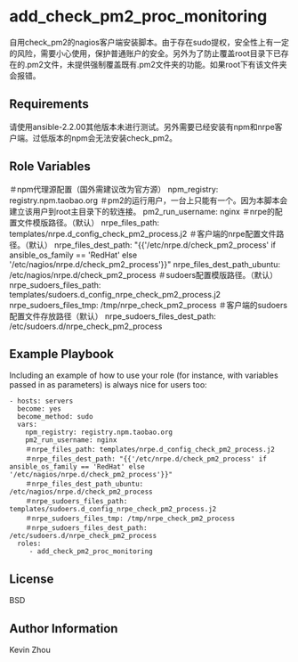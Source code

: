 add_check_pm2_proc_monitoring
=========

自用check_pm2的nagios客户端安装脚本。由于存在sudo提权，安全性上有一定的风险，需要小心使用，保护普通账户的安全。另外为了防止覆盖root目录下已存在的.pm2文件，未提供强制覆盖既有.pm2文件夹的功能。如果root下有该文件夹会报错。

Requirements
------------

请使用ansible-2.2.00其他版本未进行测试。另外需要已经安装有npm和nrpe客户端。过低版本的npm会无法安装check_pm2。

Role Variables
--------------

＃npm代理源配置（国外需建议改为官方源）
npm_registry: registry.npm.taobao.org
＃pm2的运行用户，一台上只能有一个。因为本脚本会建立该用户到root主目录下的软连接。
pm2_run_username: nginx
＃nrpe的配置文件模版路径。（默认）
nrpe_files_path: templates/nrpe.d_config_check_pm2_process.j2
＃客户端的nrpe配置文件路径。（默认）
nrpe_files_dest_path: "{{'/etc/nrpe.d/check_pm2_process' if ansible_os_family == 'RedHat' else '/etc/nagios/nrpe.d/check_pm2_process'}}"
nrpe_files_dest_path_ubuntu: /etc/nagios/nrpe.d/check_pm2_process
＃sudoers配置模版路径。（默认）
nrpe_sudoers_files_path: templates/sudoers.d_config_nrpe_check_pm2_process.j2
nrpe_sudoers_files_tmp: /tmp/nrpe_check_pm2_process
＃客户端的sudoers配置文件存放路径（默认）
nrpe_sudoers_files_dest_path: /etc/sudoers.d/nrpe_check_pm2_process


Example Playbook
----------------

Including an example of how to use your role (for instance, with variables passed in as parameters) is always nice for users too:

    - hosts: servers
      become: yes
      become_method: sudo
      vars:
        npm_registry: registry.npm.taobao.org
        pm2_run_username: nginx
        ＃nrpe_files_path: templates/nrpe.d_config_check_pm2_process.j2
        ＃nrpe_files_dest_path: "{{'/etc/nrpe.d/check_pm2_process' if ansible_os_family == 'RedHat' else '/etc/nagios/nrpe.d/check_pm2_process'}}"
        ＃nrpe_files_dest_path_ubuntu: /etc/nagios/nrpe.d/check_pm2_process
        ＃nrpe_sudoers_files_path: templates/sudoers.d_config_nrpe_check_pm2_process.j2
        ＃nrpe_sudoers_files_tmp: /tmp/nrpe_check_pm2_process
        ＃nrpe_sudoers_files_dest_path: /etc/sudoers.d/nrpe_check_pm2_process
      roles:
         - add_check_pm2_proc_monitoring

License
-------

BSD

Author Information
------------------

Kevin Zhou